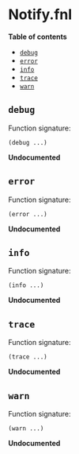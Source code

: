 # Notify.fnl

**Table of contents**

- [`debug`](#debug)
- [`error`](#error)
- [`info`](#info)
- [`trace`](#trace)
- [`warn`](#warn)

## `debug`
Function signature:

```
(debug ...)
```

**Undocumented**

## `error`
Function signature:

```
(error ...)
```

**Undocumented**

## `info`
Function signature:

```
(info ...)
```

**Undocumented**

## `trace`
Function signature:

```
(trace ...)
```

**Undocumented**

## `warn`
Function signature:

```
(warn ...)
```

**Undocumented**


<!-- Generated with Fenneldoc v1.0.1
     https://gitlab.com/andreyorst/fenneldoc -->

